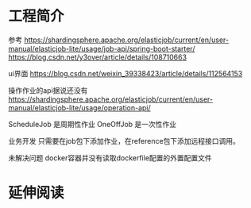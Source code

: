 # 工程简介
参考
https://shardingsphere.apache.org/elasticjob/current/en/user-manual/elasticjob-lite/usage/job-api/spring-boot-starter/
https://blog.csdn.net/y3over/article/details/108710663

ui界面
https://blog.csdn.net/weixin_39338423/article/details/112564153

操作作业的api据说还没有
https://shardingsphere.apache.org/elasticjob/current/en/user-manual/elasticjob-lite/usage/operation-api/

ScheduleJob 是周期性作业
OneOffJob 是一次性作业

业务开发
只需要在job包下添加作业，在reference包下添加远程接口调用。

未解决问题
docker容器并没有读取dockerfile配置的外置配置文件

# 延伸阅读

